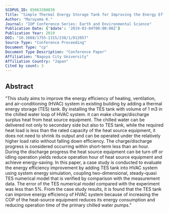 ```yaml
---
SCOPUS_ID: 85063380839
Title: "Simple Thermal Energy Storage Tank for Improving the Energy Efficiency of an Existing Air-conditioning System"
Author: "Maruyama K."
Journal: "IOP Conference Series: Earth and Environmental Science"
Publication Date: {'$date': '2019-03-04T00:00:00Z'}
Publication Year: 2019
DOI: "10.1088/1755-1315/238/1/012057"
Source Type: "Conference Proceeding"
Document Type: "cp"
Document Type Description: "Conference Paper"
Affiliation: "Nagoya City University"
Affiliation Country: "Japan"
Cited by count: 3
---
```


## Abstract
"This study aims to improve the energy efficiency of heating, ventilation, and air-conditioning (HVAC) system in existing building by adding a thermal energy storage (TES) tank. By installing the TES tank with volume of 1 m3 in the chilled water loop of HVAC system. it can make charge/discharge surplus heat from heat source equipment. The chilled water can be delivered not only to secondary side but also to TES tank, while the required heat load is less than the rated capacity of the heat source equipment, it does not need to shrink its output and can be operated under the relatively higher load ratio without falling down efficiency. The charge/discharge progress is considered occurring within short-term less than an hour. During the discharge progress the heat source equipment can be turn off or idling operation yields reduce operation hour of heat source equipment and achieve energy-saving. In this paper, a case study is conducted to evaluate the energy efficiency improvement by adding TES tank into HVAC system using system energy simulation, coupling two-dimensional, steady-quasi TES numerical model that is verified by comparison with the measurement data. The error of the TES numerical model compared with the experiment was less than 5%. From the case study results, it is found that the TES tank can improve energy efficiency of HVAC system because of increasing the COP of the heat-source equipment reduces its energy consumption and reducing operation time of the primary chilled water pumps."

